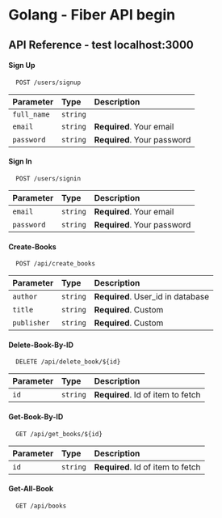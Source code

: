 # Golang - Fiber API begin

## API Reference - test localhost:3000

#### Sign Up

```
  POST /users/signup
```

| Parameter   | Type     | Description                 |
| :---------- | :------- | :-------------------------- |
| `full_name` | `string` |                             |
| `email`     | `string` | **Required**. Your email    |
| `password`  | `string` | **Required**. Your password |

#### Sign In

```
  POST /users/signin
```

| Parameter  | Type     | Description                 |
| :--------- | :------- | :-------------------------- |
| `email`    | `string` | **Required**. Your email    |
| `password` | `string` | **Required**. Your password |

#### Create-Books

```
  POST /api/create_books
```

| Parameter   | Type     | Description                       |
| :---------- | :------- | :-------------------------------- |
| `author`    | `string` | **Required**. User_id in database |
| `title`     | `string` | **Required**. Custom              |
| `publisher` | `string` | **Required**. Custom              |

#### Delete-Book-By-ID

```
  DELETE /api/delete_book/${id}
```

| Parameter | Type     | Description                       |
| :-------- | :------- | :-------------------------------- |
| `id`      | `string` | **Required**. Id of item to fetch |

#### Get-Book-By-ID

```
  GET /api/get_books/${id}
```

| Parameter | Type     | Description                       |
| :-------- | :------- | :-------------------------------- |
| `id`      | `string` | **Required**. Id of item to fetch |

#### Get-All-Book

```
  GET /api/books
```
